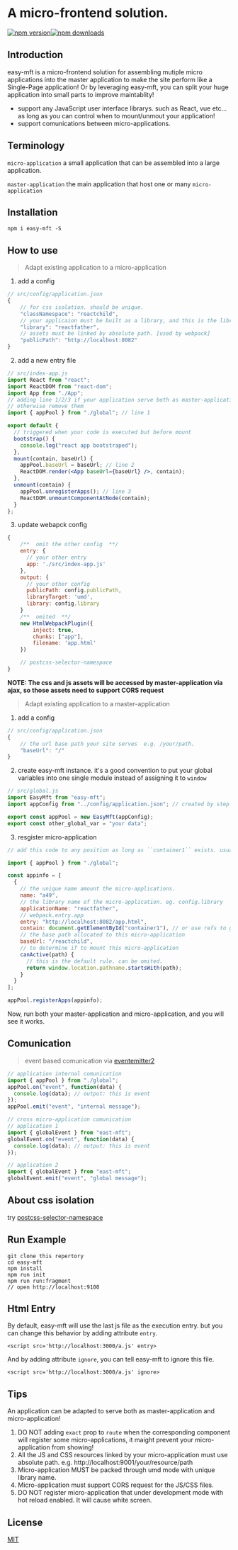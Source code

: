 # A micro-frontend solution.

[![npm version](https://img.shields.io/npm/v/easy-mft.svg?style=flat-square)](https://www.npmjs.com/package/easy-mft)[![npm downloads](https://img.shields.io/npm/dt/easy-mft.svg?style=flat-square)](https://www.npmjs.com/package/easy-mft)

## Introduction

easy-mft is a micro-frontend solution for assembling mutiple micro applications into the master application to make the site perform like a Single-Page application! Or by leveraging easy-mft, you can split your huge application into small parts to improve maintablity!

- support any JavaScript user interface librarys. such as React, vue etc... as long as you can control when to mount/unmout your application!
- support comunications between micro-applications.

## Terminology

`micro-application` a small application that can be assembled into a large application.

`master-application` the main application that host one or many `micro-application`

## Installation

```shell
npm i easy-mft -S
```

## How to use

> Adapt existing application to a micro-application

1. add a config

```javascript
// src/config/application.json
{
    // for css isolation. should be unique.
    "classNamespace": "reactchild",
    // your applicaion must be built as a library, and this is the library name. [used by webpack]
    "library": "reactfather",
    // assets must be linked by absolute path. [used by webpack]
    "publicPath": "http://localhost:8082"
}
```

2. add a new entry file

```jsx
// src/index-app.js
import React from "react";
import ReactDOM from "react-dom";
import App from "./App";
// adding line 1/2/3 if your application serve both as master-application and micro-application!
// otherwise remove them
import { appPool } from "./global"; // line 1

export default {
  // triggered when your code is executed but before mount
  bootstrap() {
    console.log("react app bootstraped");
  },
  mount(contain, baseUrl) {
    appPool.baseUrl = baseUrl; // line 2
    ReactDOM.render(<App baseUrl={baseUrl} />, contain);
  },
  unmount(contain) {
    appPool.unregisterApps(); // line 3
    ReactDOM.unmountComponentAtNode(contain);
  }
};
```

3. update webapck config

```javascript
{
    /**  omit the other config  **/
    entry: {
      // your other entry
      app: './src/index-app.js'
    },
    output: {
      // your other config
      publicPath: config.publicPath,
      libraryTarget: 'umd',
      library: config.library
    }
    /**  omited  **/
    new HtmlWebpackPlugin({
        inject: true,
        chunks: ["app"],
        filename: 'app.html'
    })

    // postcss-selector-namespace
}
```

**NOTE: The css and js assets will be accessed by master-application via ajax, so those assets need to support CORS request**

> Adapt existing application to a master-application

1. add a config

```javascript
// src/config/application.json
{
    // the url base path your site serves  e.g. /your/path.
    "baseUrl": "/"
}
```

2. create easy-mft instance. it's a good convention to put your global variables into one single module instead of assigning it to `window`

```javascript
// src/global.js
import EasyMft from "easy-mft";
import appConfig from "../config/application.json"; // created by step 1

export const appPool = new EasyMft(appConfig);
export const other_global_var = "your data";
```

3. resgister micro-application

```javascript
// add this code to any position as long as ``container1`` exists. usually after ``componentDidMount`` if your are using react.

import { appPool } from "./global";

const appinfo = [
  {
    // the unique name amount the micro-applications.
    name: "a49",
    // the library name of the micro-application. eg. config.library
    applicationName: "reactfather",
    // webpack.entry.app
    entry: "http://localhost:8082/app.html",
    contain: document.getElementById("container1"), // or use refs to gain dom reference
    // the base path allocated to this micro-application
    baseUrl: "/reactchild",
    // to determine if to mount this micro-application
    canActive(path) {
      // this is the default rule. can be omited.
      return window.location.pathname.startsWith(path);
    }
  }
];

appPool.registerApps(appinfo);
```

Now, run both your master-application and micro-application, and you will see it works.

## Comunication

> event based comunication via [eventemitter2](https://github.com/EventEmitter2/EventEmitter2)

```javascript
// application internal comunication
import { appPool } from "./global";
appPool.on("event", function(data) {
  console.log(data); // output: this is event
});
appPool.emit("event", "internal message");

// cross micro-application comunication
// application 1
import { globalEvent } from "east-mft";
globalEvent.on("event", function(data) {
  console.log(data); // output: this is event
});

// application 2
import { globalEvent } from "east-mft";
globalEvent.emit("event", "global message");
```

## About css isolation

try [postcss-selector-namespace](https://github.com/topaxi/postcss-selector-namespace)

## Run Example

```
git clone this repertory
cd easy-mft
npm install
npm run init
npm run run:fragment
// open http://localhost:9100
```

## Html Entry

By default, easy-mft will use the last js file as the execution entry. but you can change this behavior by adding attribute `entry`.

```
<script src='http://localhost:3000/a.js' entry>
```

And by adding attribute `ignore`, you can tell easy-mft to ignore this file.

```
<script src='http://localhost:3000/a.js' ignore>
```

## Tips

An application can be adapted to serve both as master-application and micro-application!

1. DO NOT adding `exact` prop to `route` when the corresponding component will register some micro-applications, it maight prevent your micro-application from showing!
2. All the JS and CSS resources linked by your micro-application must use absolute path. e.g. http://localhost:9001/your/resource/path
3. Micro-application MUST be packed through umd mode with unique library name.
4. Micro-application must support CORS request for the JS/CSS files.
5. DO NOT register micro-application that under development mode with hot reload enabled. It will cause white screen.

## License

[MIT](http://opensource.org/licenses/MIT)
